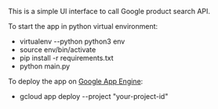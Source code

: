 This is a simple UI interface to call Google product search API.

To start the app in python virtual environment:
+ virtualenv --python python3 env
+ source env/bin/activate
+ pip install -r requirements.txt
+ python main.py
  
To deploy the app on [Google App Engine](https://cloud.google.com/appengine/docs/standard/python/getting-started/deploying-the-application):
+ gcloud app deploy --project "your-project-id"
